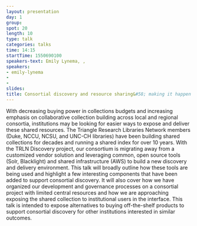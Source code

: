 ```yaml
---
layout: presentation
day: 1
group: 
spot: 20
length: 10
type: talk
categories: talks
time: 14:15
startTime: 1550690100
speakers-text: Emily Lynema, , 
speakers:
- emily-lynema
- 
- 
slides: 
title: Consortial discovery and resource sharing&#58; making it happen with (mostly) standard tools
---
```

With decreasing buying power in collections budgets and increasing emphasis on collaborative collection building across local and regional consortia, institutions may be looking for easier ways to expose and deliver these shared resources. The Triangle Research Libraries Network members (Duke, NCCU, NCSU, and UNC-CH libraries) have been building shared collections for decades and running a shared index for over 10 years. With the TRLN Discovery project, our consortium is migrating away from a customized vendor solution and leveraging common, open source tools (Solr, Blacklight) and shared infrastructure (AWS) to build a new discovery and delivery environment. This talk will broadly outline how these tools are being used and highlight a few interesting components that have been added to support consortial discovery. It will also cover how we have organized our development and governance processes on a consortial project with limited central resources and how we are approaching exposing the shared collection to institutional users in the interface. This talk is intended to expose alternatives to buying off-the-shelf products to support consortial discovery for other institutions interested in similar outcomes.